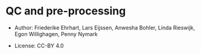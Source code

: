 QC and pre-processing
=====================

* Author: Friederike Ehrhart, Lars Eijssen, Anwesha Bohler, Linda Rieswijk, Egon Willighagen, Penny Nymark

* License: CC-BY 4.0 
